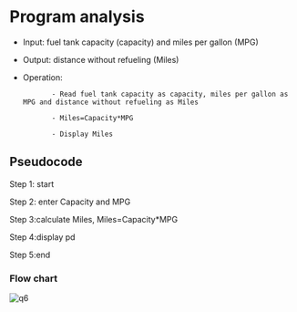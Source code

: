 # Program analysis

* Input: fuel tank capacity (capacity) and miles per gallon (MPG)

* Output: distance without refueling (Miles)

* Operation: 

             - Read fuel tank capacity as capacity, miles per gallon as MPG and distance without refueling as Miles

             - Miles=Capacity*MPG

             - Display Miles

## Pseudocode 

Step 1: start

Step 2: enter Capacity and MPG

Step 3:calculate Miles, Miles=Capacity*MPG

Step 4:display pd

Step 5:end

### Flow chart

![q6](https://github.com/SWEG-2015EC-Batch/Free-Thinkers/assets/149406171/b69f5efa-61b3-408c-a689-25fa8c39c614)


